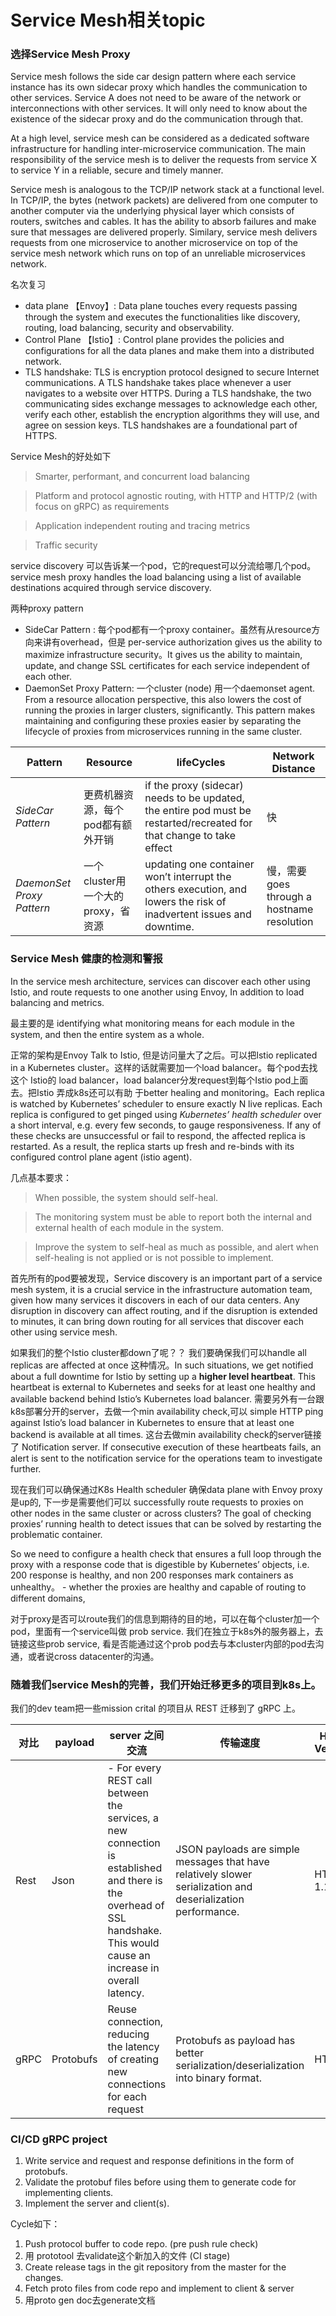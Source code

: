 # Service Mesh相关topic

### 选择Service Mesh Proxy
Service mesh follows the side car design pattern where each service instance has its own sidecar proxy which handles the communication to other services. Service A does not need to be aware of the network or interconnections with other services. It will only need to know about the existence of the sidecar proxy and do the communication through that.

At a high level, service mesh can be considered as a dedicated software infrastructure for handling inter-microservice communication. The main responsibility of the service mesh is to deliver the requests from service X to service Y in a reliable, secure and timely manner. 

Service mesh is analogous to the TCP/IP network stack at a functional level. In TCP/IP, the bytes (network packets) are delivered from one computer to another computer via the underlying physical layer which consists of routers, switches and cables. It has the ability to absorb failures and make sure that messages are delivered properly. Similary, service mesh delivers requests from one microservice to another microservice on top of the service mesh network which runs on top of an unreliable microservices network.


名次复习
  - data plane 【Envoy】: Data plane touches every requests passing through the system and executes the functionalities like discovery, routing, load balancing, security and observability.
  - Control Plane 【Istio】: Control plane provides the policies and configurations for all the data planes and make them into a distributed network.
  - TLS handshake: TLS is encryption protocol designed to secure Internet communications. A TLS handshake takes place whenever a user navigates to a website over HTTPS. During a TLS handshake, the two communicating sides exchange messages to acknowledge each other, verify each other, establish the encryption algorithms they will use, and agree on session keys. TLS handshakes are a foundational part of HTTPS.

Service Mesh的好处如下

> Smarter, performant, and concurrent load balancing

> Platform and protocol agnostic routing, with HTTP and HTTP/2 (with focus on gRPC) as requirements

> Application independent routing and tracing metrics

> Traffic security


service discovery 可以告诉某一个pod，它的request可以分流给哪几个pod。service mesh proxy handles the load balancing using a list of available destinations acquired through service discovery.

两种proxy pattern
 - SideCar Pattern        : 每个pod都有一个proxy container。虽然有从resource方向来讲有overhead，但是 per-service authorization gives us the ability to maximize infrastructure security。It gives us the ability to maintain, update, and change SSL certificates for each service independent of each other.
 - DaemonSet Proxy Pattern: 一个cluster (node) 用一个daemonset agent.  From a resource allocation perspective, this also lowers the cost of running the proxies in larger clusters, significantly. This pattern makes maintaining and configuring these proxies easier by separating the lifecycle of proxies from microservices running in the same cluster.

| Pattern | Resource | lifeCycles | Network Distance | 
| ------ | ------ | ------ | ------ |
| *SideCar Pattern* | 更费机器资源，每个pod都有额外开销  | if the proxy (sidecar) needs to be updated, the entire pod must be restarted/recreated for that change to take effect| 快 |
| *DaemonSet Proxy Pattern* | 一个cluster用一个大的proxy，省资源 | updating one container won’t interrupt the others execution, and lowers the risk of inadvertent issues and downtime.| 慢，需要goes through a hostname resolution |


### Service Mesh 健康的检测和警报

In the service mesh architecture, services can discover each other using Istio, and route requests to one another using Envoy, In addition to load balancing and metrics.

最主要的是 identifying what monitoring means for each module in the system, and then the entire system as a whole. 

正常的架构是Envoy Talk to Istio, 但是访问量大了之后。可以把Istio replicated in a Kubernetes cluster。这样的话就需要加一个load balancer。每个pod去找这个 Istio的 load balancer，load balancer分发request到每个Istio pod上面去。把Istio 弄成k8s还可以有助 于better healing and monitoring。Each replica is watched by Kubernetes’ scheduler to ensure exactly N live replicas. Each replica is configured to get pinged using *Kubernetes’ health scheduler* over a short interval, e.g. every few seconds, to gauge responsiveness. If any of these checks are unsuccessful or fail to respond, the affected replica is restarted. As a result, the replica starts up fresh and re-binds with its configured control plane agent (istio agent).

几点基本要求：
> When possible, the system should self-heal.

> The monitoring system must be able to report both the internal and external health of each module in the system.

> Improve the system to self-heal as much as possible, and alert when self-healing is not applied or is not possible to implement.

首先所有的pod要被发现，Service discovery is an important part of a service mesh system, it is a crucial service in the infrastructure automation team, given how many services it discovers in each of our data centers. Any disruption in discovery can affect routing, and if the disruption is extended to minutes, it can bring down routing for all services that discover each other using service mesh. 

如果我们的整个Istio cluster都down了呢？？ 我们要确保我们可以handle all replicas are affected at once 这种情况。In such situations, we get notified about a full downtime for Istio by setting up a **higher level heartbeat**. This heartbeat is external to Kubernetes and seeks for at least one healthy and available backend behind Istio’s Kubernetes load balancer. 需要另外有一台跟k8s部署分开的server，去做一个min availability check,可以 simple HTTP ping against Istio’s load balancer in Kubernetes to ensure that at least one backend is available at all times. 这台去做min availability check的server链接了 Notification server. If consecutive execution of these heartbeats fails, an alert is sent to the notification service for the operations team to investigate further.

现在我们可以确保通过K8s Health scheduler 确保data plane with Envoy proxy 是up的, 下一步是需要他们可以 successfully route requests to proxies on other nodes in the same cluster or across clusters?
The goal of checking proxies’ running health to detect issues that can be solved by restarting the problematic container.

So we need to configure a health check that ensures a full loop through the proxy with a response code that is digestible by Kubernetes’ objects, i.e. 200 response is healthy, and non 200 responses mark containers as unhealthy。 - whether the proxies are healthy and capable of routing to different domains,

对于proxy是否可以route我们的信息到期待的目的地，可以在每个cluster加一个pod，里面有一个service叫做 prob service. 我们在独立于k8s外的服务器上，去链接这些prob service, 看是否能通过这个prob pod去与本cluster内部的pod去沟通，或者说cross datacenter的沟通。


### 随着我们service Mesh的完善，我们开始迁移更多的项目到k8s上。

我们的dev team把一些mission crital 的项目从 REST 迁移到了 gRPC 上。

| 对比 | payload | server 之间交流 | 传输速度 | HTTP Version | 
| ------ | ------ | ------ | ------ | ------ |
| Rest | Json | - For every REST call between the services, a new connection is established and there is the overhead of SSL handshake. This would cause an increase in overall latency. | JSON payloads are simple messages that have relatively slower serialization and deserialization performance. | HTTP 1.1 | 
| gRPC | Protobufs |Reuse connection, reducing the latency of creating new connections for each request  | Protobufs as payload has better serialization/deserialization into binary format. | HTTP/2| 


### CI/CD gRPC project
1. Write service and request and response definitions in the form of protobufs.
2. Validate the protobuf files before using them to generate code for implementing clients.
3. Implement the server and client(s).

Cycle如下：
1. Push protocol buffer to code repo. (pre push rule check)
2. 用 prototool 去validate这个新加入的文件 (CI stage)
3. Create release tags in the git repository from the master for the changes.
4. Fetch proto files from code repo and implement to client & server
5. 用proto gen doc去generate文档
